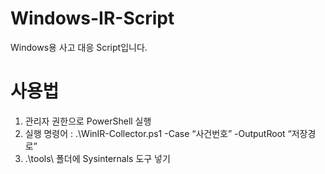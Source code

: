 # Windows-IR-Script
Windows용 사고 대응 Script입니다.

# 사용법
1.	관리자 권한으로 PowerShell 실행
2.	실행 명령어 : .\WinIR-Collector.ps1 -Case “사건번호” -OutputRoot “저장경로”
3.	.\tools\ 폴더에 Sysinternals 도구 넣기
